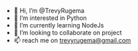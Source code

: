 - 👋 Hi, I’m @TrevyRugema
- 👀 I’m interested in Python
- 🌱 I’m currently learning NodeJs
- 💞️ I’m looking to collaborate on project
- 📫  reach me on trevyrugema@gmail.com

<!---
TrevyRugema/TrevyRugema is a ✨ special ✨ repository because its `README.md` (this file) appears on your GitHub profile.
You can click the Preview link to take a look at your changes.
--->
